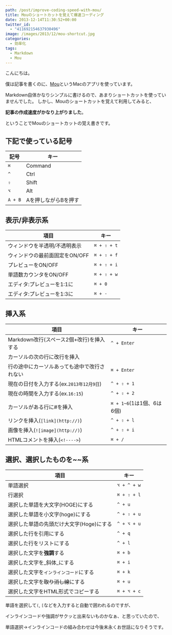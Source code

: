 ```yaml
---
path: /post/improve-coding-speed-with-mou/
title: Mouのショートカットを覚えて爆速コーディング
date: 2013-12-14T11:30:52+00:00
twitter_id:
  - "411692154637930496"
image: /images/2013/12/mou-shortcut.jpg
categories:
  - 効率化
tags:
  - Markdown
  - Mou
---
```

こんにちは。
  
僕は記事を書くのに、[Mou](http://mouapp.com/)というMacのアプリを使っています。

Markdown自体かなりシンプルに書けるので、あまりショートカットを使っていませんでした。 しかし、Mouのショートカットを覚えて利用してみると、
  
**記事の作成速度がかなり上がりました**。

ということでMouのショートカットの覚え書きです。



<!--more-->



下記で使っている記号
----------------------------------------


| 記号      | キー          |
| ------- | ----------- |
| `⌘`     | Command     |
| `^`     | Ctrl        |
| `⇧`     | Shift       |
| `⌥`     | Alt         |
| `A + B` | Aを押しながらBを押す |

表示/非表示系
----------------------------------------


| 項目                 | キー          |
| ------------------ | ----------- |
| ウィンドウを半透明/不透明表示    | `⌘ + ⇧ + t` |
| ウィンドウの最前面固定をON/OFF | `⌘ + ⇧ + f` |
| プレビューをON/OFF       | `⌘ + ⇧ + i` |
| 単語数カウンタをON/OFF     | `⌘ + ⇧ + w` |
| エディタ:プレビューを1:1に    | `⌘ + 0`     |
| エディタ:プレビューを1:3に    | `⌘ + -`     |

挿入系
----------------------------------------


| 項目                                      | キー                   |
| --------------------------------------- | -------------------- |
| Markdown改行(スペース2個+改行)を挿入する              | `^ + Enter`          |
| カーソルの次の行に改行を挿入  
行の途中にカーソルあっても途中で改行されない | `⌘ + Enter`          |
| 現在の日付を入力する(ex.`2013年12月9日`)             | `^ + ⇧ + 1`          |
| 現在の時間を入力する(ex.`16:15`)                  | `^ + ⇧ + 2`          |
| カーソルがある行に#を挿入                           | `⌘ + 1~6`(1は1個、6は6個) |
| リンクを挿入(`[link](http://)`)               | `^ + ⇧ + l`          |
| 画像を挿入(`![image](http://)`)              | `^ + ⇧ + i`          |
| HTMLコメントを挿入(`<!---->`)            | `⌘ + /`              |

選択、選択したものを~~系
----------------------------------------


| 項目                      | キー          |
| ----------------------- | ----------- |
| 単語選択                    | `⌥ + ^ + w` |
| 行選択                     | `⌘ + ⇧ + l` |
| 選択した単語を大文字(HOGE)にする     | `^ + u`     |
| 選択した単語を小文字(hoge)にする     | `^ + ⇧ + u` |
| 選択した単語の先頭だけ大文字(Hoge)にする | `^ + ⌥ + u` |
| 選択した行を引用にする             | `^ + q`     |
| 選択した行をリストにする            | `^ + l`     |
| 選択した文字を**強調**する         | `⌘ + b`     |
| 選択した文字を_斜体_にする          | `⌘ + i`     |
| 選択した文字を`インラインコード`にする    | `⌘ + k`     |
| 選択した文字を~~取り消し線~~にする     | `⌘ + u`     |
| 選択した文字をHTML形式でコピーする     | `⌘ + ⌥ + c` |

単語を選択して`(`, `[`などを入力すると自動で囲われるのですが、
  
インラインコードや強調がサクッと出来ないものかなぁ、と思っていたので、

単語選択->インラインコードの組み合わせは今後末永くお世話になりそうです。

<div style="font-size:0px;height:0px;line-height:0px;margin:0;padding:0;clear:both">
</div>